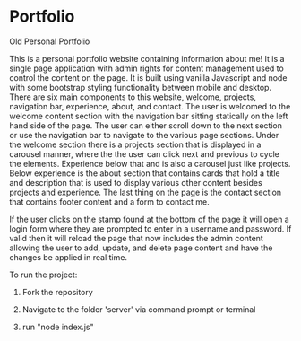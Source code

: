 # Portfolio
Old Personal Portfolio

This is a personal portfolio website containing information about me! It is a single page application with admin rights for content management used to control the content on the page. It is built using vanilla Javascript and node with some bootstrap styling functionality between mobile and desktop. There are six main components to this website, welcome, projects, navigation bar, experience, about, and contact. The user is welcomed to the welcome content section with the navigation bar sitting statically on the left hand side of the page. The user can either scroll down to the next section or use the navigation bar to navigate to the various page sections. Under the welcome section there is a projects section that is displayed in a carousel manner, where the the user can click next and previous to cycle the elements. Experience below that and is also a carousel just like projects. Below experience is the about section that contains cards that hold a title and description that is used to display various other content besides projects and experience. The last thing on the page is the contact section that contains footer content and a form to contact me. 

If the user clicks on the stamp found at the bottom of the page it will open a login form where they are prompted to enter in a username and password. If valid then it will reload the page that now includes the admin content allowing the user to add, update, and delete page content and have the changes be applied in real time. 

To run the project:
1. Fork the repository

2. Navigate to the folder 'server' via command prompt or terminal

3. run "node index.js" 
